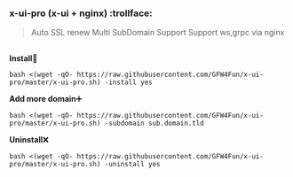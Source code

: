 ### x-ui-pro (x-ui + nginx) :trollface:	

> Auto SSL renew
> Multi SubDomain Support
> Support ws,grpc via nginx
> 
##     
**Install**:dvd:

```
bash <(wget -qO- https://raw.githubusercontent.com/GFW4Fun/x-ui-pro/master/x-ui-pro.sh) -install yes
```

**Add more domain**:heavy_plus_sign:	
```
bash <(wget -qO- https://raw.githubusercontent.com/GFW4Fun/x-ui-pro/master/x-ui-pro.sh) -subdomain sub.domain.tld
```

**Uninstall**:x:	
```
bash <(wget -qO- https://raw.githubusercontent.com/GFW4Fun/x-ui-pro/master/x-ui-pro.sh) -uninstall yes
```
## 
